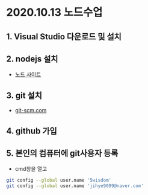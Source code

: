 # 2020.10.13 노드수업
## 1. Visual Studio 다운로드 및 설치
## 2. nodejs 설치
- [노드 사이트](https://nodejs.org)
## 3. git 설치
- [git-scm.com](https://git-scm.com)
## 4. github 가입
## 5. 본인의 컴퓨터에 git사용자 등록
- cmd창을 열고
``` bash <!-- 벡틱안은 명령창이된다 -->
git config --global user.name '5wisdom'
git config --global user.name 'jihye9099@naver.com'
```